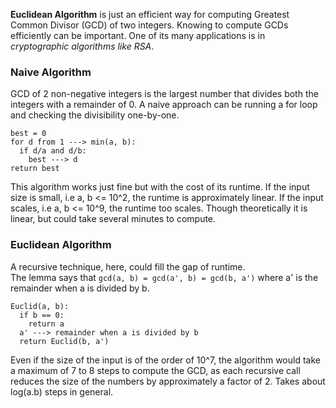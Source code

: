 **Euclidean Algorithm** is just an efficient way for computing Greatest Common Divisor (GCD) of two integers. Knowing to compute GCDs efficiently can be important. One of its many applications is in *cryptographic algorithms like RSA*.  
### Naive Algorithm  

GCD of 2 non-negative integers is the largest number that divides both the integers with a remainder of 0. A naive approach can be running a for loop and checking the divisibility one-by-one.  
```
best = 0
for d from 1 ---> min(a, b):
  if d/a and d/b:
    best ---> d
return best
```
This algorithm works just fine but with the cost of its runtime. If the input size is small, i.e a, b <= 10^2, the runtime is approximately linear. If the input scales, i.e a, b <= 10^9, the runtime too scales. Though theoretically it is linear, but could take several minutes to compute.  

### Euclidean Algorithm  

A recursive technique, here, could fill the gap of runtime.  
The lemma says that `gcd(a, b) = gcd(a', b) = gcd(b, a')` where a' is the remainder when a is divided by b.  
```
Euclid(a, b):
  if b == 0:
    return a
  a' ---> remainder when a is divided by b
  return Euclid(b, a')
```
Even if the size of the input is of the order of 10^7, the algorithm would take a maximum of 7 to 8 steps to compute the GCD, as each recursive call reduces the size of the numbers by approximately a factor of 2. Takes about log(a.b) steps in general.
